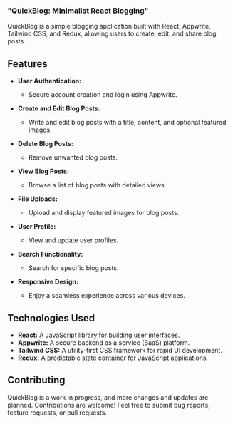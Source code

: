 ### "QuickBlog: Minimalist React Blogging"
QuickBlog is a simple blogging application built with React, Appwrite, Tailwind CSS, and Redux, allowing users to create, edit, and share blog posts.

## Features

- **User Authentication:**
  - Secure account creation and login using Appwrite.

- **Create and Edit Blog Posts:**
  - Write and edit blog posts with a title, content, and optional featured images.

- **Delete Blog Posts:**
  - Remove unwanted blog posts.

- **View Blog Posts:**
  - Browse a list of blog posts with detailed views.

- **File Uploads:**
  - Upload and display featured images for blog posts.

- **User Profile:**
  - View and update user profiles.

- **Search Functionality:**
  - Search for specific blog posts.

- **Responsive Design:**
  - Enjoy a seamless experience across various devices.

## Technologies Used

- **React:** A JavaScript library for building user interfaces.
- **Appwrite:** A secure backend as a service (BaaS) platform.
- **Tailwind CSS:** A utility-first CSS framework for rapid UI development.
- **Redux:** A predictable state container for JavaScript applications.

## Contributing

QuickBlog is a work in progress, and more changes and updates are planned. Contributions are welcome! Feel free to submit bug reports, feature requests, or pull requests.

